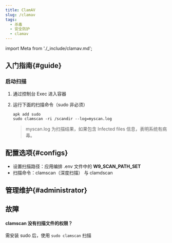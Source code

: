 ```yaml
---
title: ClamAV
slug: /clamav
tags:
  - 杀毒
  - 安全防护
  - clamav
---
```


import Meta from './_include/clamav.md';

<Meta name="meta" />

## 入门指南{#guide}

### 启动扫描

1. 通过控制台 Exec 进入容器

2. 运行下面的扫描命令（sudo 非必须）
   ```
   apk add sudo
   sudo clamscan -ri /scandir --log=myscan.log
   ```
   > myscan.log 为扫描结果，如果包含 Infected files 信息，表明系统有病毒。

## 配置选项{#configs}

- 设置扫描路径：应用编排 .env 文件中的 **W9_SCAN_PATH_SET**
- 扫描命令：clamscan（深度扫描） 与 clamdscan

## 管理维护{#administrator}

## 故障

#### clamscan 没有扫描文件的权限？

需安装 sudo 后，使用 `sudo clamscan` 扫描
